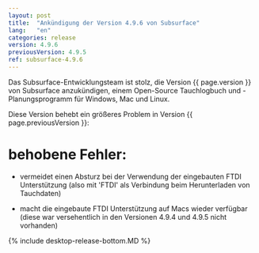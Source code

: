```yaml
---
layout: post
title:  "Ankündigung der Version 4.9.6 von Subsurface"
lang:   "en"
categories: release
version: 4.9.6
previousVersion: 4.9.5
ref: subsurface-4.9.6
---
```


Das Subsurface-Entwicklungsteam ist stolz, die Version {{ page.version }} von Subsurface anzukündigen, einem Open-Source Tauchlogbuch und -Planungsprogramm für Windows, Mac und Linux.

Diese Version behebt ein größeres Problem in Version {{ page.previousVersion }}:

# behobene Fehler:

  - vermeidet einen Absturz bei der Verwendung der eingebauten FTDI Unterstützung (also mit 'FTDI' als Verbindung beim Herunterladen von Tauchdaten)

  - macht die eingebaute FTDI Unterstützung auf Macs wieder verfügbar (diese war versehentlich in den Versionen 4.9.4 und 4.9.5 nicht vorhanden)

{% include desktop-release-bottom.MD %}
